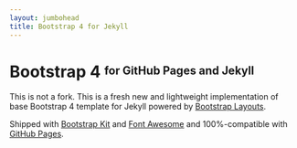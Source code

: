```yaml
---
layout: jumbohead
title: Bootstrap 4 for Jekyll
---
```


Bootstrap 4 <sup><sub>for GitHub Pages and Jekyll</sub></sup>
=============================================================

This is not a fork. This is a fresh new and lightweight implementation of base Bootstrap 4 template for Jekyll powered by [Bootstrap Layouts](https://github.com/highweb/bootstrap-layouts).

Shipped with [Bootstrap Kit](https://bootstrap-kit.com/) and [Font Awesome](http://fontawesome.io/) and 100%-compatible with [GitHub Pages](https://pages.github.com/).
